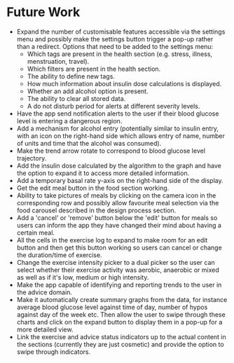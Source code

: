 # Future Work

* Expand the number of customisable features accessible via the settings menu and possibly make the settings button trigger a pop-up rather than a redirect. Options that need to be added to the settings menu:
  * Which tags are present in the health section (e.g. stress, illness, menstruation, travel).
  * Which filters are present in the health section.
  * The ability to define new tags.
  * How much information about insulin dose calculations is displayed.
  * Whether an add alcohol option is present.
  * The ability to clear all stored data.
  * A do not disturb period for alerts at different severity levels.
* Have the app send notification alerts to the user if their blood glucose level is entering a dangerous region.
* Add a mechanism for alcohol entry (potentially similar to insulin entry, with an icon on the right-hand side which allows entry of name, number of units and time that the alcohol was consumed).
* Make the trend arrow rotate to correspond to blood glucose level trajectory.
* Add the insulin dose calculated by the algorithm to the graph and have the option to expand it to access more detailed information.
* Add a temporary basal rate y-axis on the right-hand side of the display.
* Get the edit meal button in the food section working.
* Ability to take pictures of meals by clicking on the camera icon in the corresponding row and possibly allow favourite meal selection via the food carousel described in the design process section.
* Add a 'cancel' or 'remove' button below the 'edit' button for meals so users can inform the app they have changed their mind about having a certain meal.
* All the cells in the exercise log to expand to make room for an edit button and then get this button working so users can cancel or change the duration/time of exercise.
* Change the exercise intensity picker to a dual picker so the user can select whether their exercise activity was aerobic, anaerobic or mixed as well as if it's low, medium or high intensity.
* Make the app capable of identifying and reporting trends to the user in the advice domain.
* Make it automatically create summary graphs from the data, for instance average blood glucose level against time of day, number of hypos against day of the week etc. Then allow the user to swipe through these charts and click on the expand button to display them in a pop-up for a more detailed view.
* Link the exercise and advice status indicators up to the actual content in the sections (currently they are just cosmetic) and provide the option to swipe through indicators.
